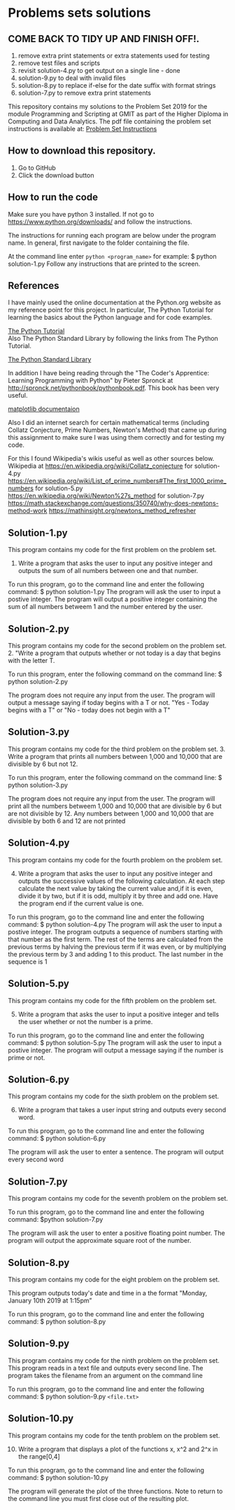 # Problems sets solutions

## COME BACK TO TIDY UP AND FINISH OFF!.
1. remove extra print statements or extra statements used for testing
2. remove test files and scripts
3. revisit solution-4.py to get output on a single line - done
4. solution-9.py to deal with invalid files
5. solution-8.py to replace if-else for the date suffix with format strings
6. solution-7.py to remove extra print statements


This repository contains my solutions to the Problem Set 2019 for the module Programming and Scripting at GMIT as part of the Higher Diploma in Computing and Data Analytics.
The pdf file containing the problem set instructions is available at:
[Problem Set Instructions](https://github.com/ianmcloughlin/problems-pands-2019/raw/master/problems.pdf)

## How to download this repository.

1. Go to GitHub
2. Click the download button

## How to run the code
Make sure you have python 3 installed. 
If not go to https://www.python.org/downloads/ and follow the instructions.

The instructions for running each program are below under the program name.
In general, first navigate to the folder containing the file.

At the command line enter `python <program_name>`
for example: $ python solution-1.py
Follow any instructions that are printed to the screen.

## References
I have mainly used the online documentation at the Python.org website as my reference point for this project.  In particular, The Python Tutorial for learning the basics about the Python language and for code examples. 

[The Python Tutorial](https://docs.python.org/3/tutorial/)  
Also The Python Standard Library by following the links from The Python Tutorial. 

[The Python Standard Library](https://docs.python.org/3/library/index.html) 

In addition I have being reading through the "The Coder's Apprentice: Learning Programming with Python" by Pieter Spronck at http://spronck.net/pythonbook/pythonbook.pdf. This book has been very useful.

[matplotlib documentaion](https://matplotlib.org/tutorials/introductory/pyplot.html)

Also I did an internet search for certain mathematical terms (including Collatz Conjecture, Prime Numbers, Newton's Method) that came up during this assignment to make sure I was using them correctly and for testing my code.

For this I found Wikipedia's wikis useful as well as other sources below.
Wikipedia at
https://en.wikipedia.org/wiki/Collatz_conjecture for solution-4.py
https://en.wikipedia.org/wiki/List_of_prime_numbers#The_first_1000_prime_numbers for solution-5.py
https://en.wikipedia.org/wiki/Newton%27s_method for solution-7.py
https://math.stackexchange.com/questions/350740/why-does-newtons-method-work
https://mathinsight.org/newtons_method_refresher






## Solution-1.py
This program contains my code for the first problem on the problem set.
1. Write a program that asks the user to input any positive integer and 
outputs the sum of all numbers between one and that number.

To run this program, go to the command line and enter the following command:
$ python solution-1.py
The program will ask the user to input a postive integer.
The program will output a positive integer containing the sum of all numbers betweem 1 and the number entered  by the user.

## Solution-2.py

This program contains my code for the second problem on the problem set.
2. "Write a program that outputs whether or not today is a day that begins with the letter T. 

To run this program, enter the following command on the command line:
$ python solution-2.py

The program does not require any input from the user.
The program will output a message saying if today begins with a T or not.
"Yes - Today begins with a T" or "No - today does not begin with a T"

## Solution-3.py

This program contains my code for the third problem on the problem set.
3. Write a program that prints all numbers between 1,000 and 10,000 that are divisible by 6 but not 12.

To run this program, enter the following command on the command line:
$ python solution-3.py

The program does not require any input from the user.
The program will print all the numbers betweem 1,000 and 10,000 that are divisible by 6 but are not divisible by 12. Any numbers between 1,000 and 10,000 that are divisible by both 6 and 12 are not printed

## Solution-4.py

This program contains my code for the fourth problem on the problem set.

4. Write a program that asks the user to input any positive integer and outputs the successive values of the following calculation. 
At each step calculate the next value by taking the current value and,if it is even, divide it by two, but if it is odd, multiply it by three and add one. 
Have the program end if the current value is one.

To run this program, go to the command line and enter the following command:
$ python solution-4.py
The program will ask the user to input a postive integer.
The program outputs a sequence of numbers starting with that number as the first term. The rest of the terms are 
calculated from the previous terms by halving the previous term if it was even, or by multiplying the previous term by 3 and adding 1 to this product.
The last number in the sequence is 1

## Solution-5.py

This program contains my code for the fifth problem on the problem set.

5. Write a program that asks the user to input a positive integer and tells the user whether or not the number is a prime.

To run this program, go to the command line and enter the following command:
$ python solution-5.py
The program will ask the user to input a postive integer. The program will output a message saying if the number is prime or not.

## Solution-6.py

This program contains my code for the sixth problem on the problem set.

6. Write a program that takes a user input string and outputs every second word.

To run this program, go to the command line and enter the following command:
$ python solution-6.py

The program will ask the user to enter a sentence. 
The program will output every second word

## Solution-7.py

This program contains my code for the seventh problem on the problem set.

To run this program, go to the command line and enter the following command:
$python solution-7.py

The program will ask the user to enter a positive floating point number.
The program will output the approximate square root of the number.



## Solution-8.py
This program contains my code for the eight problem on the problem set.

This program outputs today's date and time in a the format "Monday, January 10th 2019 at 1:15pm”

To run this program, go to the command line and enter the following command:
$ python solution-8.py

## Solution-9.py
This program contains my code for the ninth problem on the problem set.
This program reads in a text file and outputs every second line. 
The program takes the filename from an argument on the command line

To run this program, go to the command line and enter the following command:
$ python solution-9.py `<file.txt>`


## Solution-10.py

This program contains my code for the tenth problem on the problem set.

10. Write a program that displays a plot of the functions x, x^2 and 2^x in the range[0,4]

To run this program, go to the command line and enter the following command:
$ python solution-10.py

The program will generate the plot of the three functions. 
Note to return to the command line you must first close out of the resulting plot. 